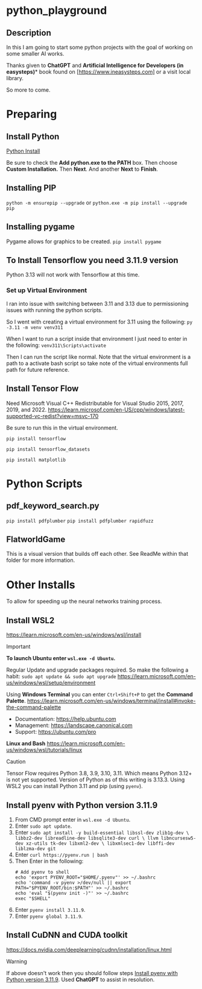 # python_playground

## Description
In this I am going to start some python projects with the goal of working on some smaller AI works.

Thanks given to **ChatGPT** and **Artificial Intelligence for Developers (in easysteps)*** book found on [https://www.ineasysteps.com] or a visit local library.

So more to come.

# Preparing

## Install Python
[Python Install](https://www.python.org/downloads)

Be sure to check the **Add python.exe to the PATH** box. Then choose **Custom Installation.** Then **Next**. And another **Next** to **Finish**.

## Installing PIP
<!-- CTRL+E to get the special single quote -->
`python -m ensurepip --upgrade`
or
`python.exe -m pip install --upgrade pip`

## Installing pygame
Pygame allows for graphics to be created.
`pip install pygame`

## To Install Tensorflow you need 3.11.9 version
Python 3.13 will not work with Tensorflow at this time.

### Set up Virtual Environment
I ran into issue with switching between 3.11 and 3.13 due to permissioning issues with running the python scripts.

So I went with creating a virtual environment for 3.11 using the following:
`py -3.11 -m venv venv311`

When I want to run a script inside that environment I just need to enter in the following:
`venv311\Scripts\activate`

Then I can run the script like normal. Note that the virtual environment is a path to a activate bash script so take note of the virtual environments full path for future reference.

## Install Tensor Flow
Need Microsoft Visual C++ Redistributable for Visual Studio 2015, 2017, 2019, and 2022.
https://learn.microsof.com/en-US/cpp/windows/latest-supported-vc-redist?view=msvc-170

Be sure to run this in the virtual environment.

`pip install tensorflow`

`pip install tensorflow_datasets`

`pip install matplotlib`

# Python Scripts

## pdf_keyword_search.py
`pip install pdfplumber`
`pip install pdfplumber rapidfuzz`

## FlatworldGame
This is a visual version that builds off each other. See ReadMe within that folder for more information.


# Other Installs
To allow for speeding up the neural networks training process.

## Install WSL2
https://learn.microsoft.com/en-us/windows/wsl/install

> [!IMPORTANT]
> **To launch Ubuntu enter `wsl.exe -d Ubuntu`.**

Regular Update and upgrade packages required. So make the following a habit:
`sudo apt update && sudo apt upgrade`
https://learn.microsoft.com/en-us/windows/wsl/setup/environment

Using **Windows Terminal** you can enter `Ctrl+Shift+P` to get the **Command Palette**.
https://learn.microsoft.com/en-us/windows/terminal/install#invoke-the-command-palette

 * Documentation:  https://help.ubuntu.com
 * Management:     https://landscape.canonical.com
 * Support:        https://ubuntu.com/pro

**Linux and Bash**
https://learn.microsoft.com/en-us/windows/wsl/tutorials/linux

> [!CAUTION]
> Tensor Flow requires Python 3.8, 3.9, 3.10, 3.11. Which means Python 3.12+ is not yet supported. Version of Python as of this writing is 3.13.3.
> Using WSL2 you can install Python 3.11 and pip (using `pyenv`).

## Install pyenv with Python version 3.11.9
1. From CMD prompt enter in `wsl.exe -d Ubuntu`.
2. Enter `sudo apt update`.
3. Enter ```sudo apt install -y build-essential libssl-dev zlib1g-dev \
    libbz2-dev libreadline-dev libsqlite3-dev curl \
    llvm libncursesw5-dev xz-utils tk-dev libxml2-dev \
    libxmlsec1-dev libffi-dev liblzma-dev git```
4. Enter `curl https://pyenv.run | bash`
5. Then Enter in the following:
   ```
   # Add pyenv to shell
   echo 'export PYENV_ROOT="$HOME/.pyenv"' >> ~/.bashrc
   echo 'command -v pyenv >/dev/null || export PATH="$PYENV_ROOT/bin:$PATH"' >> ~/.bashrc
   echo 'eval "$(pyenv init -)"' >> ~/.bashrc
   exec "$SHELL"
   ```
6. Enter `pyenv install 3.11.9`.
7. Enter `pyenv global 3.11.9`.


## Install CuDNN and CUDA toolkit
https://docs.nvidia.com/deeplearning/cudnn/installation/linux.html

> [!WARNING]
> If above doesn't work then you should follow steps [Install pyenv with Python version 3.11.9](#Install-pyenv-with-Python-version-3.11.9).
> Used **ChatGPT** to assist in resolution.
